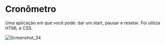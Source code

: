 #  Cronômetro
Uma aplicação em que você pode: dar um start, pausar e resetar.
Foi utiliza  HTML e CSS.

![Screenshot_34](https://user-images.githubusercontent.com/56659697/210248684-bbef2944-c4dd-4fd8-b984-51ee81305ced.png)
